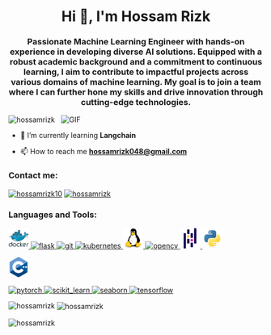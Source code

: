 <h1 align="center">Hi 👋, I'm Hossam Rizk</h1>
<h3 align="center">
Passionate Machine Learning Engineer with hands-on experience in developing diverse AI solutions. Equipped with a robust academic background and a commitment to continuous learning, I aim to contribute to impactful projects across various domains of machine learning. My goal is to join a team where I can further hone my skills and drive innovation through cutting-edge technologies.</h3>

<img src="https://media.giphy.com/media/v1.Y2lkPTc5MGI3NjExdXp1MGR0OGpyeW0xaHh6dDE3d2RhOGVrcGpoZTdlZmdsampjYzNweCZlcD12MV9pbnRlcm5hbF9naWZfYnlfaWQmY3Q9Zw/kz6cm1kKle2MYkHtJF/giphy.gif" alt="GIF" width="400" align="right" />


<p align="left"> <img src="https://komarev.com/ghpvc/?username=hossamrizk&label=Profile%20views&color=0e75b6&style=flat" alt="hossamrizk" /> </p>

- 🌱 I’m currently learning **Langchain**

- 📫 How to reach me **hossamrizk048@gmail.com** 

<h3 align="left">Contact me:</h3>
<p align="left">
<a href="https://linkedin.com/in/hossamrizk10" target="blank"><img align="center" src="https://raw.githubusercontent.com/rahuldkjain/github-profile-readme-generator/master/src/images/icons/Social/linked-in-alt.svg" alt="hossamrizk10" height="30" width="40" /></a>
<a href="https://kaggle.com/hossamrizk" target="blank"><img align="center" src="https://raw.githubusercontent.com/rahuldkjain/github-profile-readme-generator/master/src/images/icons/Social/kaggle.svg" alt="hossamrizk" height="30" width="40" /></a>
</p>


</p>

<h3 align="left">Languages and Tools:</h3>
<p align="left"> <a href="https://www.docker.com/" target="_blank" rel="noreferrer"> <img src="https://raw.githubusercontent.com/devicons/devicon/master/icons/docker/docker-original-wordmark.svg" alt="docker" width="40" height="40"/> </a> <a href="https://flask.palletsprojects.com/" target="_blank" rel="noreferrer"> <img src="https://www.vectorlogo.zone/logos/pocoo_flask/pocoo_flask-icon.svg" alt="flask" width="40" height="40"/> </a> <a href="https://git-scm.com/" target="_blank" rel="noreferrer"> <img src="https://www.vectorlogo.zone/logos/git-scm/git-scm-icon.svg" alt="git" width="40" height="40"/> </a> <a href="https://kubernetes.io" target="_blank" rel="noreferrer"> <img src="https://www.vectorlogo.zone/logos/kubernetes/kubernetes-icon.svg" alt="kubernetes" width="40" height="40"/> </a> <a href="https://www.linux.org/" target="_blank" rel="noreferrer"> <img src="https://raw.githubusercontent.com/devicons/devicon/master/icons/linux/linux-original.svg" alt="linux" width="40" height="40"/> </a> <a href="https://opencv.org/" target="_blank" rel="noreferrer"> <img src="https://www.vectorlogo.zone/logos/opencv/opencv-icon.svg" alt="opencv" width="40" height="40"/> </a> <a href="https://pandas.pydata.org/" target="_blank" rel="noreferrer"> <img src="https://raw.githubusercontent.com/devicons/devicon/2ae2a900d2f041da66e950e4d48052658d850630/icons/pandas/pandas-original.svg" alt="pandas" width="40" height="40"/> </a> <a href="https://www.python.org" target="_blank" rel="noreferrer"> <img src="https://raw.githubusercontent.com/devicons/devicon/master/icons/python/python-original.svg" alt="python" width="40" height="40"/> <p align="left"> <a href="https://www.w3schools.com/cpp/" target="_blank" rel="noreferrer"> <img src="https://raw.githubusercontent.com/devicons/devicon/master/icons/cplusplus/cplusplus-original.svg" alt="cplusplus" width="40" height="40"/> </a> </p> </a> <a href="https://pytorch.org/" target="_blank" rel="noreferrer"> <img src="https://www.vectorlogo.zone/logos/pytorch/pytorch-icon.svg" alt="pytorch" width="40" height="40"/> </a> <a href="https://scikit-learn.org/" target="_blank" rel="noreferrer"> <img src="https://upload.wikimedia.org/wikipedia/commons/0/05/Scikit_learn_logo_small.svg" alt="scikit_learn" width="40" height="40"/> </a> <a href="https://seaborn.pydata.org/" target="_blank" rel="noreferrer"> <img src="https://seaborn.pydata.org/_images/logo-mark-lightbg.svg" alt="seaborn" width="40" height="40"/> </a> <a href="https://www.tensorflow.org" target="_blank" rel="noreferrer"> <img src="https://www.vectorlogo.zone/logos/tensorflow/tensorflow-icon.svg" alt="tensorflow" width="40" height="40"/> </a> </p>

<p><img align="left" src="https://github-readme-stats.vercel.app/api/top-langs?username=hossamrizk&show_icons=true&locale=en&layout=compact" alt="hossamrizk" /></p>

<p>&nbsp;<img align="center" src="https://github-readme-stats.vercel.app/api?username=hossamrizk&show_icons=true&locale=en" alt="hossamrizk" /></p>

<p><img align="center" src="https://github-readme-streak-stats.herokuapp.com/?user=hossamrizk&" alt="hossamrizk" /></p>
